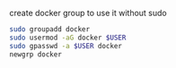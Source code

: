 
create docker group to use it without sudo
```sh
sudo groupadd docker
sudo usermod -aG docker $USER
sudo gpasswd -a $USER docker
newgrp docker
```